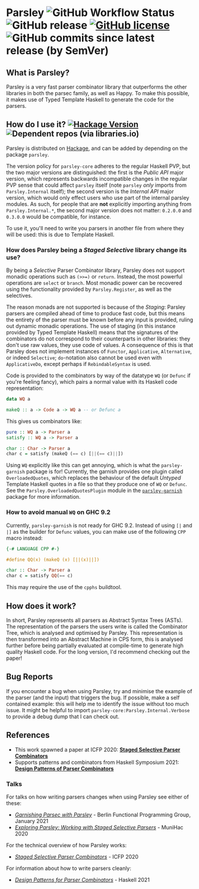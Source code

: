 # Parsley ![GitHub Workflow Status](https://img.shields.io/github/workflow/status/j-mie6/ParsleyHaskell/CI) ![GitHub release](https://img.shields.io/github/v/release/j-mie6/ParsleyHaskell) [![GitHub license](https://img.shields.io/badge/License-BSD%203--Clause-blue.svg)](https://github.com/j-mie6/ParsleyHaskell/blob/master/LICENSE) ![GitHub commits since latest release (by SemVer)](https://img.shields.io/github/commits-since/j-mie6/ParsleyHaskell/latest)

## What is Parsley?
Parsley is a very fast parser combinator library that outperforms the other libraries in both the
parsec family, as well as Happy. To make this possible, it makes use of Typed Template Haskell
to generate the code for the parsers.

## How do I use it? [![Hackage Version](https://img.shields.io/hackage/v/parsley)](https://hackage.haskell.org/package/parsley) ![Dependent repos (via libraries.io)](https://img.shields.io/librariesio/dependent-repos/hackage/parsley)
Parsley is distributed on [Hackage](https://hackage.haskell.org/package/parsley), and can be added by depending on the package `parsley`.

The version policy for `parsley-core` adheres to the regular Haskell PVP, but the two major versions are distinguished: the first is the _Public API_ major version, which represents backwards incompatible changes
in the regular PVP sense that could affect `parsley` itself (note `parsley` _only_ imports from `Parsley.Internal` itself); the second version is the
_Internal API_ major version, which would only effect users who use part of the internal parsley
modules. As such, for people that are **not** explicitly importing anything from `Parsley.Internal.*`, the second major version does not matter: `0.2.0.0` and `0.3.0.0` would be compatible, for instance.

To use it, you'll need to write you parsers in another file from where they will be used: this is
due to Template Haskell.

### How does Parsley being a _Staged Selective_ library change its use?
By being a _Selective_ Parser Combinator library, Parsley does not support monadic operations such
as `(>>=)` or `return`. Instead, the most powerful operations are `select` or `branch`. Most monadic
power can be recovered using the functionality provided by `Parsley.Register`, as well as the
selectives.

The reason monads are not supported is because of the _Staging_: Parsley parsers are compiled ahead
of time to produce fast code, but this means the entirety of the parser must be known before any
input is provided, ruling out dynamic monadic operations. The use of staging (in this instance provided
by Typed Template Haskell) means that the signatures of the combinators do not correspond to their
counterparts in other libraries: they don't use raw values, they use code of values. A consequence
of this is that Parsley does not implement instances of `Functor`, `Applicative`, `Alternative`,
or indeed `Selective`; `do`-notation also cannot be used even with `ApplicativeDo`, except perhaps
if `RebindableSyntax` is used.

Code is provided to the combinators by way of the datatype `WQ` (or `Defunc` if you're feeling fancy),
which pairs a normal value with its Haskell code representation:

```hs
data WQ a

makeQ :: a -> Code a -> WQ a -- or Defunc a
```

This gives us combinators like:

```hs
pure :: WQ a -> Parser a
satisfy :: WQ a -> Parser a

char :: Char -> Parser a
char c = satisfy (makeQ (== c) [||(== c)||])
```

Using `WQ` explicitly like this can get annoying, which is what the `parsley-garnish` package is for!
Currently, the garnish provides one plugin called `OverloadedQuotes`, which replaces the behaviour of
the default _Untyped_ Template Haskell quotes in a file so that they produce one of `WQ` or `Defunc`.
See the `Parsley.OverloadedQuotesPlugin` module in the [`parsley-garnish`](https://hackage.haskell.org/package/parsley-garnish) package for more information.

### How to avoid manual `WQ` on GHC 9.2
Currently, `parsley-garnish` is not ready for GHC 9.2. Instead of using `[|` and `|]` as the builder
for `Defunc` values, you can make use of the following `CPP` macro instead:

```hs
{-# LANGUAGE CPP #-}

#define QQ(x) (makeQ (x) [||(x)||])

char :: Char -> Parser a
char c = satisfy QQ(== c)
```

This may require the use of the `cpphs` buildtool.

## How does it work?
In short, Parsley represents all parsers as Abstract Syntax Trees (ASTs). The representation of the
parsers the users write is called the Combinator Tree, which is analysed and optimised by Parsley.
This representation is then transformed into an Abstract Machine in CPS form, this is analysed further
before being partially evaluated at compile-time to generate high quality Haskell code. For the long
version, I'd recommend checking out the paper!

## Bug Reports
If you encounter a bug when using Parsley, try and minimise the example of the parser (and the input)
that triggers the bug. If possible, make a self contained example: this will help me to identify the
issue without too much issue. It might be helpful to import `parsley-core:Parsley.Internal.Verbose` to provide a
debug dump that I can check out.

## References
* This work spawned a paper at ICFP 2020: [**Staged Selective Parser Combinators**](https://dl.acm.org/doi/10.1145/3409002)
* Supports patterns and combinators from Haskell Symposium 2021: [**Design Patterns of Parser Combinators**](https://dl.acm.org/doi/10.1145/3471874.3472984)

### Talks
For talks on how writing parsers changes when using Parsley see either of these:
* [*Garnishing Parsec with Parsley*](https://www.youtube.com/watch?v=tJcyY9L2z84) - Berlin Functional Programming Group, January 2021
* [*Exploring Parsley: Working with Staged Selective Parsers*](https://www.youtube.com/watch?v=Zhu-cPY1eac) - MuniHac 2020

For the technical overview of how Parsley works:
* [*Staged Selective Parser Combinators*](https://www.youtube.com/watch?v=lH65PvRgm8M) - ICFP 2020

For information about how to write parsers cleanly:
* [*Design Patterns for Parser Combinators*](https://www.youtube.com/watch?v=RwzX1XltOGY) - Haskell 2021
